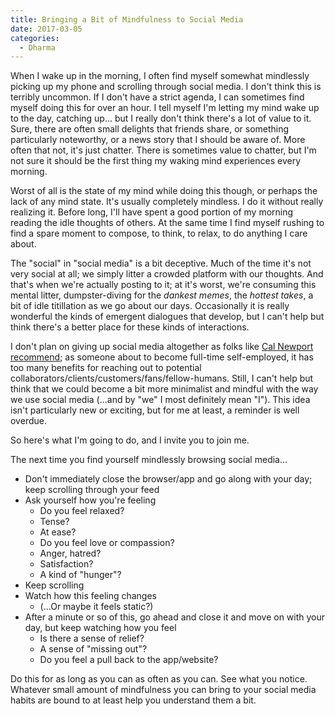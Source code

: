```yaml
---
title: Bringing a Bit of Mindfulness to Social Media
date: 2017-03-05
categories:
  - Dharma
---
```


When I wake up in the morning, I often find myself somewhat mindlessly picking up my phone and scrolling through social media. I don't think this is terribly uncommon.<!--more--> If I don't have a strict agenda, I can sometimes find myself doing this for over an hour. I tell myself I'm letting my mind wake up to the day, catching up... but I really don't think there's a lot of value to it. Sure, there are often small delights that friends share, or something particularly noteworthy, or a news story that I should be aware of. More often that not, it's just chatter. There is sometimes value to chatter, but I'm not sure it should be the first thing my waking mind experiences every morning.

Worst of all is the state of my mind while doing this though, or perhaps the lack of any mind state. It's usually completely mindless. I do it without really realizing it. Before long, I'll have spent a good portion of my morning reading the idle thoughts of others. At the same time I find myself rushing to find a spare moment to compose, to think, to relax, to do anything I care about.

The "social" in "social media" is a bit deceptive. Much of the time it's not very social at all; we simply litter a crowded platform with our thoughts. And that's when we're actually posting to it; at it's worst, we're consuming this mental litter, dumpster-diving for the *dankest memes*, the *hottest takes*, a bit of idle titillation as we go about our days. Occasionally it is really wonderful the kinds of emergent dialogues that develop, but I can't help but think there's a better place for these kinds of interactions.

I don't plan on giving up social media altogether as folks like [Cal Newport recommend](http://calnewport.com/blog/2016/12/18/on-digital-minimalism/); as someone about to become full-time self-employed, it has too many benefits for reaching out to potential collaborators/clients/customers/fans/fellow-humans. Still, I can't help but think that we could become a bit more minimalist and mindful with the way we use social media (...and by "we" I most definitely mean "I"). This idea isn't particularly new or exciting, but for me at least, a reminder is well overdue.

So here's what I'm going to do, and I invite you to join me. 

The next time you find yourself mindlessly browsing social media... 

  - Don't immediately close the browser/app and go along with your day; keep scrolling through your feed
  - Ask yourself how you're feeling
      - Do you feel relaxed? 
      - Tense?
      - At ease? 
      - Do you feel love or compassion? 
      - Anger, hatred?
      - Satisfaction? 
      - A kind of "hunger"?
  - Keep scrolling
  - Watch how this feeling changes
      - (...Or maybe it feels static?) 
  - After a minute or so of this, go ahead and close it and move on with your day, but keep watching how you feel
      - Is there a sense of relief? 
      - A sense of "missing out"? 
      - Do you feel a pull back to the app/website?

Do this for as long as you can as often as you can. See what you notice. Whatever small amount of mindfulness you can bring to your social media habits are bound to at least help you understand them a bit.
